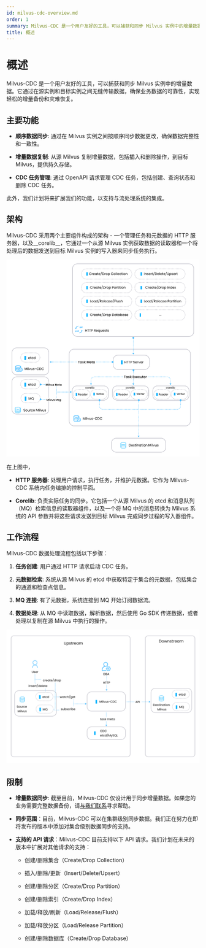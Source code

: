 ```yaml
---
id: milvus-cdc-overview.md
order: 1
summary: Milvus-CDC 是一个用户友好的工具，可以捕获和同步 Milvus 实例中的增量数据。
title: 概述
---
```


# 概述

Milvus-CDC 是一个用户友好的工具，可以捕获和同步 Milvus 实例中的增量数据。它通过在源实例和目标实例之间无缝传输数据，确保业务数据的可靠性，实现轻松的增量备份和灾难恢复。

## 主要功能

- __顺序数据同步__: 通过在 Milvus 实例之间按顺序同步数据更改，确保数据完整性和一致性。

- __增量数据复制__: 从源 Milvus 复制增量数据，包括插入和删除操作，到目标 Milvus，提供持久存储。

- __CDC 任务管理__: 通过 OpenAPI 请求管理 CDC 任务，包括创建、查询状态和删除 CDC 任务。

此外，我们计划将来扩展我们的功能，以支持与流处理系统的集成。

## 架构

Milvus-CDC 采用两个主要组件构成的架构 - 一个管理任务和元数据的 HTTP 服务器，以及__corelib__，它通过一个从源 Milvus 实例获取数据的读取器和一个将处理后的数据发送到目标 Milvus 实例的写入器来同步任务执行。

![milvus-cdc-architecture](../../../../../assets/milvus-cdc-architecture.png)

在上图中，

- __HTTP 服务器__: 处理用户请求，执行任务，并维护元数据。它作为 Milvus-CDC 系统内任务编排的控制平面。

- __Corelib__: 负责实际任务的同步。它包括一个从源 Milvus 的 etcd 和消息队列（MQ）检索信息的读取器组件，以及一个将 MQ 中的消息转换为 Milvus 系统的 API 参数并将这些请求发送到目标 Milvus 完成同步过程的写入器组件。

## 工作流程

Milvus-CDC 数据处理流程包括以下步骤：

1. __任务创建__: 用户通过 HTTP 请求启动 CDC 任务。

1. __元数据检索__: 系统从源 Milvus 的 etcd 中获取特定于集合的元数据，包括集合的通道和检查点信息。

1. __MQ 连接__: 有了元数据，系统连接到 MQ 开始订阅数据流。

1. __数据处理__: 从 MQ 中读取数据，解析数据，然后使用 Go SDK 传递数据，或者处理以复制在源 Milvus 中执行的操作。

![milvus-cdc-workflow](../../../../../assets/milvus-cdc-workflow.png)

## 限制

- __增量数据同步__: 截至目前，Milvus-CDC 仅设计用于同步增量数据。如果您的业务需要完整数据备份，请[与我们联系](https://milvus.io/community)寻求帮助。
- **同步范围**：目前，Milvus-CDC 可以在集群级别同步数据。我们正在努力在即将发布的版本中添加对集合级别数据同步的支持。

- **支持的 API 请求**：Milvus-CDC 目前支持以下 API 请求。我们计划在未来的版本中扩展对其他请求的支持：

    - 创建/删除集合（Create/Drop Collection）

    - 插入/删除/更新（Insert/Delete/Upsert）

    - 创建/删除分区（Create/Drop Partition）

    - 创建/删除索引（Create/Drop Index）

    - 加载/释放/刷新（Load/Release/Flush）

    - 加载/释放分区（Load/Release Partition）

    - 创建/删除数据库（Create/Drop Database）